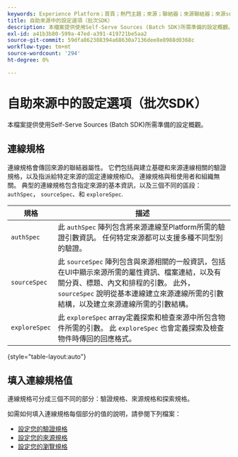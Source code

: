 ```yaml
---
keywords: Experience Platform；首頁；熱門主題；來源；聯結器；來源聯結器；來源sdk；sdk；SDK
title: 自助來源中的設定選項（批次SDK）
description: 本檔案提供使用Self-Serve Sources (Batch SDK)所需準備的設定概觀。
exl-id: a41b3b80-599a-47ed-a391-419721be5aa2
source-git-commit: 59dfa862388394a68630a7136dee8e8988d0368c
workflow-type: tm+mt
source-wordcount: '294'
ht-degree: 0%

---
```


# 自助來源中的設定選項（批次SDK）

本檔案提供使用Self-Serve Sources (Batch SDK)所需準備的設定概觀。

## 連線規格

連線規格會傳回來源的聯結器屬性。 它們包括與建立基礎和來源連線相關的驗證規格，以及指派給特定來源的固定連線規格ID。 連線規格與租使用者和組織無關。 典型的連線規格包含指定來源的基本資訊，以及三個不同的區段： `authSpec`， `sourceSpec`、和 `exploreSpec`.

| 規格 | 描述 |
| --- | --- |
| `authSpec` | 此 `authSpec` 陣列包含將來源連線至Platform所需的驗證引數資訊。 任何特定來源都可以支援多種不同型別的驗證。 |
| `sourceSpec` | 此 `sourceSpec` 陣列包含與來源相關的一般資訊，包括在UI中顯示來源所需的屬性資訊、檔案連結，以及有關分頁、標題、內文和排程的引數。 此外， `sourceSpec` 說明從基本連線建立來源連線所需的引數結構，以及建立來源連線所需的引數結構。 |
| `exploreSpec` | 此 `exploreSpec` array定義探索和檢查來源中所包含物件所需的引數。 此 `exploreSpec` 也會定義探索及檢查物件時傳回的回應格式。 |

{style="table-layout:auto"}

## 填入連線規格值

連線規格可分成三個不同的部分：驗證規格、來源規格和探索規格。

如需如何填入連線規格每個部分的值的說明，請參閱下列檔案：

* [設定您的驗證規格](./authspec.md)
* [設定您的來源規格](./sourcespec.md)
* [設定您的瀏覽規格](./explorespec.md)
